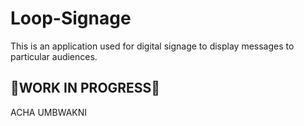 # Loop-Signage
This is an application used for digital signage to display messages to particular audiences.

## 🚧WORK IN PROGRESS🚧

ACHA UMBWAKNI
